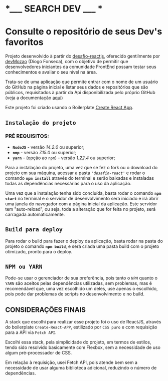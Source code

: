 # *___ SEARCH DEV ___ *

# Consulte o repositório de seus Dev's favoritos

Projeto desenvolvido à partir do [desafio-reactjs](https://github.com/devMozao/desafio-reactjs), oferecido gentilmente por [devMozao](https://github.com/devMozao) (Diogo Fonseca), com o objetivo de permitir que desenvolvedores iniciantes da comunidade FrontEnd possam testar seus conhecimentos e avaliar o seu nível na área.

Trata-se de uma aplicação que permite entrar com o nome de um usuário do GitHub na página inicial e listar seus dados e repositórios que são públicos, requisitados à partir da Api disponibilizada pelo próprio GitHub (veja a documentação [aqui](https://docs.github.com/en/rest
))

Este projeto foi criado usando o Boilerplate [Create React App](https://github.com/facebook/create-react-app).

## `Instalação do projeto`

### PRÉ REQUISITOS:

* **`NodeJS`** - versão *14.2.0* ou superior;
* **`nmp`** - versão *7.15.0* ou superior;
* **`yarn`** - (opção ao `npm`) - versão *1.22.4* ou superior;

Para a instalação do projeto, uma vez que se fez o fork ou o download do projeto em sua máquina, acessar a pasta *`'desafio-react'`* e rodar o comando **`npm install`** através do terminal e serão baixadas e instaladas todas as dependências necessárias para o uso da aplicação.

Uma vez que a instalação tenha sido concluída, basta rodar o comando **`npm start`** no terminal e o servidor de desenvolvimento será iniciado e irá abrir uma janela do navegador com a página inicial da aplicação. Este servidor tem "auto-reload", ou seja, toda a alteração que for feita no projeto, será carragada automaticamente.

## `Build para deploy`

Para rodar o build para fazer o deploy da aplicação, basta rodar na pasta do projeto o comando **`npm build`**, e será criada uma pasta build com o projeto otimizado, pronto para o deploy.

## `NPM ou YARN`

Pode-se usar o gerenciador de sua preferência, pois tanto o `NPM` quanto o `YARN` são aceitos pelas dependências utilizadas, sem problemas, mas é recomendável que, uma vez escolhido um deles, use apenas o escolhido, pois pode dar problemas de scripts no desenvolvimento e no build.

## CONSIDERAÇÕES FINAIS

A stack que escolhi para realizar esse projeto foi o uso de ReactJS, através do boilerplate `Create-React-APP`, estilizado por `CSS puro` e com requisição para a API via `Fetch API`.

Escolhi essa stack, pela simplicidade do projeto, em termos de estilos, tendo sido resolvido basicamente com Flexbox, sem a necessidade de uso algum pré-processador de CSS. 

Em relação à requisição, usei Fetch API, pois atende bem sem a necessidade de usar alguma biblioteca adicional, reduzindo o número de dependências.